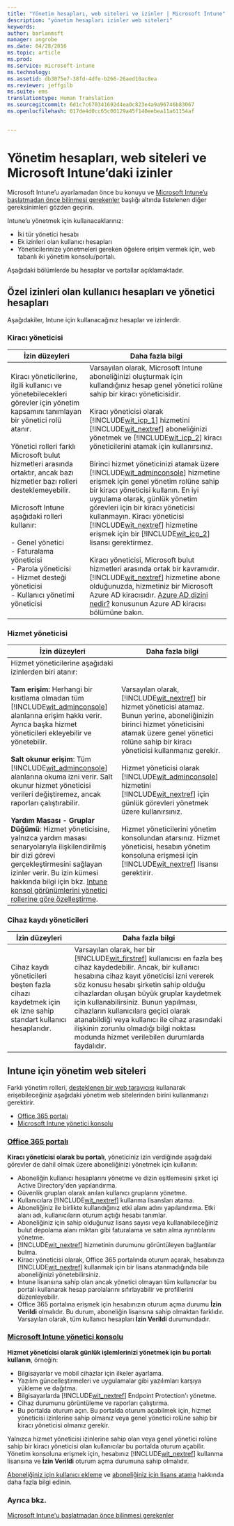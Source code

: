 ```yaml
---
title: "Yönetim hesapları, web siteleri ve izinler | Microsoft Intune"
description: "yönetim hesapları izinler web siteleri"
keywords: 
author: barlanmsft
manager: angrobe
ms.date: 04/28/2016
ms.topic: article
ms.prod: 
ms.service: microsoft-intune
ms.technology: 
ms.assetid: db3075e7-38fd-4dfe-b266-26aed10ac8ea
ms.reviewer: jeffgilb
ms.suite: ems
translationtype: Human Translation
ms.sourcegitcommit: 6d1c7c670341692d4ea0c823e4a9a96746b83067
ms.openlocfilehash: 017de4d0cc65c00129a45f140eebea11a61154af


---
```


# Yönetim hesapları, web siteleri ve Microsoft Intune’daki izinler

Microsoft Intune’u ayarlamadan önce bu konuyu ve [Microsoft Intune’u başlatmadan önce bilinmesi gerekenler](what-to-know-before-you-start-microsoft-intune.md) başlığı altında listelenen diğer gereksinimleri gözden geçirin.

Intune’u yönetmek için kullanacaklarınız:
- İki tür yönetici hesabı
- Ek izinleri olan kullanıcı hesapları
- Yöneticilerinize yönetmeleri gereken öğelere erişim vermek için, web tabanlı iki yönetim konsolu/portalı.

Aşağıdaki bölümlerde bu hesaplar ve portallar açıklamaktadır.

## Özel izinleri olan kullanıcı hesapları ve yönetici hesapları

Aşağıdakiler, Intune için kullanacağınız hesaplar ve izinlerdir.

### Kiracı yöneticisi
|İzin düzeyleri|Daha fazla bilgi|
|--------------------------|-------------------------|
|Kiracı yöneticilerine, ilgili kullanıcı ve yönetebilecekleri görevler için yönetim kapsamını tanımlayan bir yönetici rolü atanır.<br /><br />Yönetici rolleri farklı Microsoft bulut hizmetleri arasında ortaktır, ancak bazı hizmetler bazı rolleri desteklemeyebilir.<br /><br /> Microsoft Intune aşağıdaki rolleri kullanır:<br /><br />- Genel yönetici<br />- Faturalama yöneticisi<br />- Parola yöneticisi<br />- Hizmet desteği yöneticisi<br />- Kullanıcı yönetimi yöneticisi|Varsayılan olarak, Microsoft Intune aboneliğinizi oluşturmak için kullandığınız hesap genel yönetici rolüne sahip bir kiracı yöneticisidir.<br /></br>  Kiracı yöneticisi olarak [!INCLUDE[wit_icp_1](../includes/wit_icp_1_md.md)] hizmetini [!INCLUDE[wit_nextref](../includes/wit_nextref_md.md)] aboneliğinizi yönetmek ve [!INCLUDE[wit_icp_2](../includes/wit_icp_2_md.md)] kiracı yöneticilerini atamak için kullanırsınız.<br /><br />Birinci hizmet yöneticinizi atamak üzere [!INCLUDE[wit_adminconsole](../includes/wit_adminconsole_md.md)] hizmetine erişmek için genel yönetim rolüne sahip bir kiracı yöneticisi kullanın. En iyi uygulama olarak, günlük yönetim görevleri için bir kiracı yöneticisi kullanmayın. Kiracı yöneticisi [!INCLUDE[wit_nextref](../includes/wit_nextref_md.md)] hizmetine erişmek için bir [!INCLUDE[wit_icp_2](../includes/wit_icp_2_md.md)] lisansı gerektirmez.<br /><br />Kiracı yöneticisi, Microsoft bulut hizmetleri arasında ortak bir kavramıdır. [!INCLUDE[wit_nextref](../includes/wit_nextref_md.md)] hizmetine abone olduğunuzda, hizmetiniz bir Microsoft Azure AD kiracısıdır. [Azure AD dizini nedir?](http://technet.microsoft.com/library/jj573650.aspx) konusunun Azure AD kiracısı bölümüne bakın.|


### Hizmet yöneticisi
|İzin düzeyleri|Daha fazla bilgi|
|--------------------------|-------------------------|
|Hizmet yöneticilerine aşağıdaki izinlerden biri atanır:<br /><br />**Tam erişim:** Herhangi bir kısıtlama olmadan tüm [!INCLUDE[wit_adminconsole](../includes/wit_adminconsole_md.md)] alanlarına erişim hakkı verir. Ayrıca başka hizmet yöneticileri ekleyebilir ve yönetebilir.<br /><br />**Salt okunur erişim**: Tüm [!INCLUDE[wit_adminconsole](../includes/wit_adminconsole_md.md)] alanlarına okuma izni verir. Salt okunur hizmet yöneticisi verileri değiştiremez, ancak raporları çalıştırabilir.<br /><br />**Yardım Masası - Gruplar Düğümü**: Hizmet yöneticisine, yalnızca yardım masası senaryolarıyla ilişkilendirilmiş bir dizi görevi gerçekleştirmesini sağlayan izinler verir. Bu izin kümesi hakkında bilgi için bkz. [Intune konsol görünümlerini yönetici rollerine göre özelleştirme](/intune/deploy-use/control-what-admins-can-see-in-the-microsoft-intune-admin-console).|Varsayılan olarak, [!INCLUDE[wit_nextref](../includes/wit_nextref_md.md)] bir hizmet yöneticisi atamaz. Bunun yerine, aboneliğinizin birinci hizmet yöneticisini atamak üzere genel yönetici rolüne sahip bir kiracı yöneticisi kullanmanız gerekir. </br></br> Hizmet yöneticisi olarak [!INCLUDE[wit_adminconsole](../includes/wit_adminconsole_md.md)] hizmetini [!INCLUDE[wit_nextref](../includes/wit_nextref_md.md)] için günlük görevleri yönetmek üzere kullanırsınız.<br /><br />Hizmet yöneticilerini yönetim konsolundan atarsınız. Hizmet yöneticisi, hesabın yönetim konsoluna erişmesi için [!INCLUDE[wit_nextref](../includes/wit_nextref_md.md)] lisansı gerektirir.|



### Cihaz kaydı yöneticileri
|İzin düzeyleri|Daha fazla bilgi|
|--------------------------|-------------------------|
|Cihaz kaydı yöneticileri beşten fazla cihazı kaydetmek için ek izne sahip standart kullanıcı hesaplarıdır.|Varsayılan olarak, her bir [!INCLUDE[wit_firstref](../includes/wit_firstref_md.md)] kullanıcısı en fazla beş cihaz kaydedebilir. Ancak, bir kullanıcı hesabına cihaz kayıt yöneticisi izni vererek söz konusu hesabı şirketin sahip olduğu cihazlardan oluşan büyük gruplar kaydetmek için kullanabilirsiniz. Bunun yapılması, cihazların kullanıcılara geçici olarak atanabildiği veya kullanıcı ile cihaz arasındaki ilişkinin zorunlu olmadığı bilgi noktası modunda hizmet verilebilen durumlarda faydalıdır.|


## Intune için yönetim web siteleri
 Farklı yönetim rolleri, [desteklenen bir web tarayıcısı](supported-web-browsers.md) kullanarak erişebileceğiniz aşağıdaki yönetim web sitelerinden birini kullanmanızı gerektirir.

- [Office 365 portalı](http://go.microsoft.com/fwlink/p/?LinkId=698854)
- [Microsoft Intune yönetici konsolu](https://admin.manage.microsoft.com/)

### [Office 365 portalı](http://go.microsoft.com/fwlink/p/?LinkId=698854)

**Kiracı yöneticisi olarak bu portalı**, yöneticiniz izin verdiğinde aşağıdaki görevler de dahil olmak üzere aboneliğinizi yönetmek için kullanın:

- Aboneliğin kullanıcı hesaplarını yönetme ve dizin eşitlemesini şirket içi Active Directory'den yapılandırma.
- Güvenlik grupları olarak anılan kullanıcı gruplarını yönetme.
- Kullanıcılara [!INCLUDE[wit_nextref](../includes/wit_nextref_md.md)] kullanma lisansları atama.
- Aboneliğiniz ile birlikte kullandığınız etki alanı adını yapılandırma. Etki alanı adı, kullanıcıların oturum açtığı hesabı tanımlar.
- Aboneliğiniz için sahip olduğunuz lisans sayısı veya kullanabileceğiniz bulut depolama alanı miktarı gibi faturalama ve satın alma ayrıntılarını yönetme.
- [!INCLUDE[wit_nextref](../includes/wit_nextref_md.md)] hizmetinin durumunu görüntüleyen bağlantılar bulma.
- Kiracı yöneticisi olarak, Office 365 portalında oturum açarak, hesabınıza [!INCLUDE[wit_nextref](../includes/wit_nextref_md.md)] kullanmak için bir lisans atanmadığında bile aboneliğinizi yönetebilirsiniz.
- Intune lisansına sahip olan ancak yönetici olmayan tüm kullanıcılar bu portalı kullanarak hesap parolalarını sıfırlayabilir ve profillerini düzenleyebilir.
- Office 365 portalına erişmek için hesabınızın oturum açma durumu **İzin Verildi** olmalıdır. Bu durum, aboneliğin lisansına sahip olmaktan farklıdır. Varsayılan olarak, tüm kullanıcı hesapları **İzin Verildi** durumundadır.


### [Microsoft Intune yönetici konsolu](https://admin.manage.microsoft.com/)

**Hizmet yöneticisi olarak günlük işlemlerinizi yönetmek için bu portalı kullanın**, örneğin:

- Bilgisayarlar ve mobil cihazlar için ilkeler ayarlama.
- Yazılım güncelleştirmeleri ve uygulamalar gibi yazılımları karşıya yükleme ve dağıtma.
- Bilgisayarlarda [!INCLUDE[wit_nextref](../includes/wit_nextref_md.md)] Endpoint Protection'ı yönetme.
- Cihaz durumunu görüntüleme ve raporları çalıştırma.
- Bu portalda oturum açın. Bu portalda oturum açabilmek için, hizmet yöneticisi izinlerine sahip olmanız veya genel yönetici rolüne sahip bir kiracı yöneticisi olmanız gerekir.


Yalnızca hizmet yöneticisi izinlerine sahip olan veya genel yönetici rolüne sahip bir kiracı yöneticisi olan kullanıcılar bu portalda oturum açabilir. Yönetim konsoluna erişmek için, hesabınız [!INCLUDE[wit_nextref](../includes/wit_nextref_md.md)] kullanma lisansına ve **İzin Verildi** oturum açma durumuna sahip olmalıdır.

[Aboneliğiniz için kullanıcı ekleme](start-with-a-paid-subscription-to-microsoft-intune-step-3.md) ve [aboneliğiniz için lisans atama](start-with-a-paid-subscription-to-microsoft-intune-step-4.md) hakkında daha fazla bilgi edinin.

 ### Ayrıca bkz.
 [Microsoft Intune'u başlatmadan önce bilinmesi gerekenler](what-to-know-before-you-start-microsoft-intune.md)



<!--HONumber=Aug16_HO4-->


